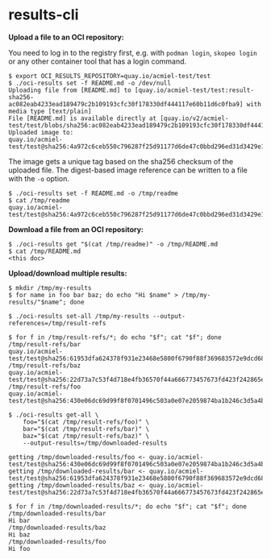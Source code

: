 # results-cli

**Upload a file to an OCI repository:**

You need to log in to the registry first, e.g. with `podman login`, `skopeo login`
or any other container tool that has a login command.

```shell
$ export OCI_RESULTS_REPOSITORY=quay.io/acmiel-test/test
$ ./oci-results set -f README.md -o /dev/null
Uploading file from [README.md] to [quay.io/acmiel-test/test:result-sha256-ac082eab4233ead189479c2b109193cfc30f178330df444117e60b11d6c0fba9] with media type [text/plain]
File [README.md] is available directly at [quay.io/v2/acmiel-test/test/blobs/sha256:ac082eab4233ead189479c2b109193cfc30f178330df444117e60b11d6c0fba9]
Uploaded image to:
quay.io/acmiel-test/test@sha256:4a972c6ceb550c796287f25d91177d6de47c0bbd296ed31d3429e1da8c907b07
```

The image gets a unique tag based on the sha256 checksum of the uploaded file. The
digest-based image reference can be written to a file with the `-o` option.

```shell
$ ./oci-results set -f README.md -o /tmp/readme
$ cat /tmp/readme
quay.io/acmiel-test/test@sha256:4a972c6ceb550c796287f25d91177d6de47c0bbd296ed31d3429e1da8c907b07
```

**Download a file from an OCI repository:**

```shell
$ ./oci-results get "$(cat /tmp/readme)" -o /tmp/README.md
$ cat /tmp/README.md
<this doc>
```

**Upload/download multiple results:**

```shell
$ mkdir /tmp/my-results
$ for name in foo bar baz; do echo "Hi $name" > /tmp/my-results/"$name"; done

$ ./oci-results set-all /tmp/my-results --output-references=/tmp/result-refs

$ for f in /tmp/result-refs/*; do echo "$f"; cat "$f"; done
/tmp/result-refs/bar
quay.io/acmiel-test/test@sha256:61953dfa624378f931e23468e5800f6790f88f369683572e9dcd685ed5775745
/tmp/result-refs/baz
quay.io/acmiel-test/test@sha256:22d73a7c53f4d718e4fb36570f44a666773457673fd423f242865e7c890132bc
/tmp/result-refs/foo
quay.io/acmiel-test/test@sha256:430e06dc69d99f8f0701496c503a0e07e2059874ba1b246c3d5a4b4f8ae7f13e
```

```shell
$ ./oci-results get-all \
    foo="$(cat /tmp/result-refs/foo)" \
    bar="$(cat /tmp/result-refs/bar)" \
    baz="$(cat /tmp/result-refs/baz)" \
    --output-results=/tmp/downloaded-results

getting /tmp/downloaded-results/foo <- quay.io/acmiel-test/test@sha256:430e06dc69d99f8f0701496c503a0e07e2059874ba1b246c3d5a4b4f8ae7f13e
getting /tmp/downloaded-results/bar <- quay.io/acmiel-test/test@sha256:61953dfa624378f931e23468e5800f6790f88f369683572e9dcd685ed5775745
getting /tmp/downloaded-results/baz <- quay.io/acmiel-test/test@sha256:22d73a7c53f4d718e4fb36570f44a666773457673fd423f242865e7c890132bc

$ for f in /tmp/downloaded-results/*; do echo "$f"; cat "$f"; done
/tmp/downloaded-results/bar
Hi bar
/tmp/downloaded-results/baz
Hi baz
/tmp/downloaded-results/foo
Hi foo
```
